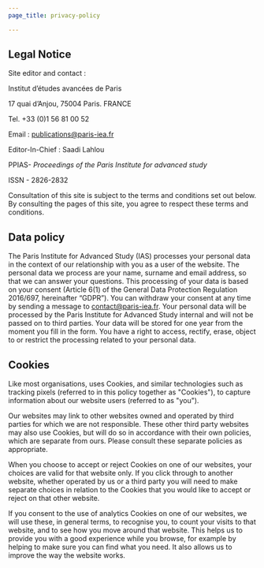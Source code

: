 ```yaml
---
page_title: privacy-policy

---
```

## Legal Notice

Site editor and contact :

Institut d’études avancées de Paris

17 quai d’Anjou, 75004 Paris. FRANCE

Tel. +33 (0)1 56 81 00 52

Email : publications@paris-iea.fr

Editor-In-Chief : Saadi Lahlou

PPIAS- _Proceedings of the Paris Institute for advanced study_

ISSN - 2826-2832

Consultation of this site is subject to the terms and conditions set out below. By consulting the pages of this site, you agree to respect these terms and conditions.

## Data policy

The Paris Institute for Advanced Study (IAS) processes your personal data in the context of our relationship with you as a user of the website. The personal data we process are your name, surname and email address, so that we can answer your questions. This processing of your data is based on your consent (Article 6(1) of the General Data Protection Regulation 2016/697, hereinafter “GDPR”). You can withdraw your consent at any time by sending a message to contact@paris-iea.fr. Your personal data will be processed by the Paris Institute for Advanced Study internal and will not be passed on to third parties. Your data will be stored for one year from the moment you fill in the form. You have a right to access, rectify, erase, object to or restrict the processing related to your personal data.

## Cookies

Like most organisations,  uses Cookies, and similar technologies such as tracking pixels (referred to in this policy together as "Cookies"), to capture information about our website users (referred to as "you").

Our websites may link to other websites owned and operated by third parties for which we are not responsible. These other third party websites may also use Cookies, but will do so in accordance with their own policies, which are separate from ours. Please consult these separate policies as appropriate.

When you choose to accept or reject Cookies on one of our websites, your choices are valid for that website only. If you click through to another website, whether operated by us or a third party you will need to make separate choices in relation to the Cookies that you would like to accept or reject on that other website.

If you consent to the use of analytics Cookies on one of our websites, we will use these, in general terms, to recognise you, to count your visits to that website, and to see how you move around that website. This helps us to provide you with a good experience while you browse, for example by helping to make sure you can find what you need. It also allows us to improve the way the website works.
